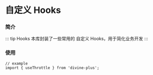 # 自定义 Hooks

### 简介

::: tip Hooks
本库封装了一些常用的 自定义 Hooks，用于简化业务开发
:::

### 使用

```
// example
import { useThrottle } from 'divine-plus';
```
